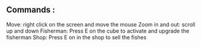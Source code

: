 ## Commands :

Move: right click on the screen and move the mouse
Zoom in and out: scroll up and down
Fisherman: Press E on the cube to activate and upgrade the fisherman
Shop: Press E on in the shop to sell the fishes
